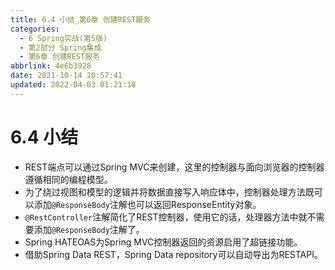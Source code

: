 ```yaml
---
title: 6.4 小结_第6章 创建REST服务
categories: 
  - 6 Spring实战(第5版)
  - 第2部分 Spring集成
  - 第6章 创建REST服务
abbrlink: 4e6b3928
date: 2021-10-14 20:57:41
updated: 2022-04-03 01:21:18
---
```

# 6.4 小结
- REST端点可以通过Spring MVC来创建，这里的控制器与面向浏览器的控制器遵循相同的编程模型。
- 为了绕过视图和模型的逻辑并将数据直接写入响应体中，控制器处理方法既可以添加`@ResponseBody`注解也可以返回ResponseEntity对象。
- `@RestController`注解简化了REST控制器，使用它的话，处理器方法中就不需要添加`@ResponseBody`注解了。
- Spring HATEOAS为Spring MVC控制器返回的资源启用了超链接功能。
- 借助Spring Data REST，Spring Data repository可以自动导出为RESTAPI。

